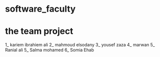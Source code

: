 # software_faculty

# **the team project**
1_ kariem ibrahiem ali 
2_ mahmoud elsodany
3_ yousef zaza 
4_ marwan 
5_ Ranial ali
5_ Salma mohamed
6_ Somia Ehab

